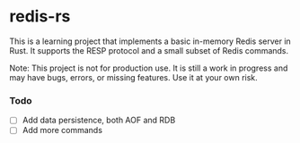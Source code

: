 # redis-rs

This is a learning project that implements a basic in-memory Redis server in Rust. It supports the RESP protocol and a small subset of Redis commands.

Note: This project is not for production use. It is still a work in progress and may have bugs, errors, or missing features. Use it at your own risk.

### Todo

-   [ ] Add data persistence, both AOF and RDB
-   [ ] Add more commands
